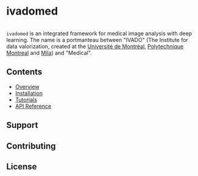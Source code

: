 # ivadomed

``` warning:: This website is under construction
```

`ivadomed` is an integrated framework for medical image analysis with deep
learning. The name is a portmanteau between "IVADO" (The Institute for data
valorization, created at the [Université de Montréal](https://www.umontreal.ca/en/),
[Polytechnique Montreal](https://www.polymtl.ca/en) and [Mila](https://mila.quebec/en/))
and "Medical".

Contents
--------

* [Overview](overview.md)
* [Installation](installation.md)
* [Tutorials](tutorials.md)
* [API Reference](api_ref.md)


## Support

## Contributing

## License
